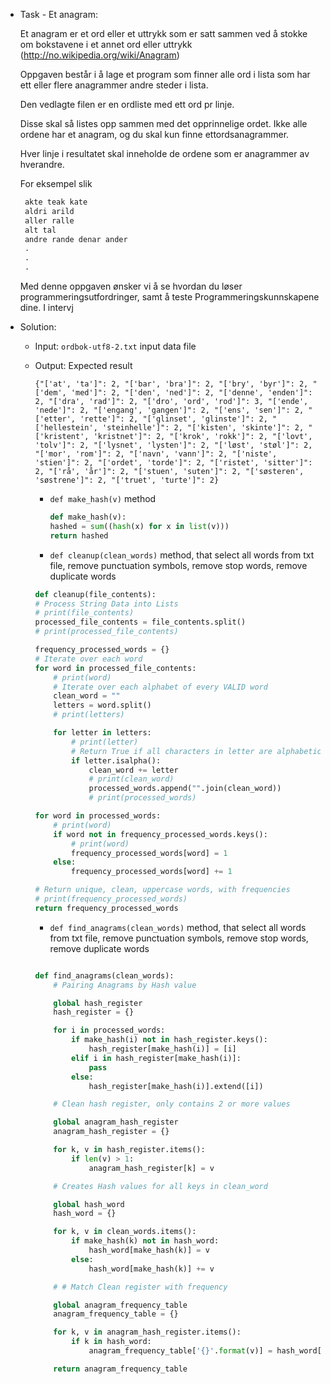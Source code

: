 * Task - Et anagram:

    Et anagram er et ord eller et uttrykk som er satt sammen ved å stokke om bokstavene i et annet ord eller uttrykk (<http://no.wikipedia.org/wiki/Anagram>)

    Oppgaven består i å lage et program som finner alle ord i lista som har ett eller flere anagrammer andre steder i lista.

    Den vedlagte filen er en ordliste med ett ord pr linje.

    Disse skal så listes opp sammen med det opprinnelige ordet. Ikke alle ordene har et anagram, og du skal kun finne ettordsanagrammer.

    Hver linje i resultatet skal inneholde de ordene som er anagrammer av
    hverandre.

    For eksempel slik

   ```txt
    akte teak kate
    aldri arild
    aller ralle
    alt tal
    andre rande denar ander
    .
    .
    .
    ```

    Med denne oppgaven ønsker vi å se hvordan du løser programmeringsutfordringer, samt å teste Programmeringskunnskapene dine. I intervj

* Solution:

  * Input:  `ordbok-utf8-2.txt` input data file
  
  * Output: Expected result

    ```scripte
    {"['at', 'ta']": 2, "['bar', 'bra']": 2, "['bry', 'byr']": 2, "['dem', 'med']": 2, "['den', 'ned']": 2, "['denne', 'enden']": 2, "['dra', 'rad']": 2, "['dro', 'ord', 'rod']": 3, "['ende', 'nede']": 2, "['engang', 'gangen']": 2, "['ens', 'sen']": 2, "['etter', 'rette']": 2, "['glinset', 'glinste']": 2, "['hellestein', 'steinhelle']": 2, "['kisten', 'skinte']": 2, "['kristent', 'kristnet']": 2, "['krok', 'rokk']": 2, "['lovt', 'tolv']": 2, "['lysnet', 'lysten']": 2, "['løst', 'støl']": 2, "['mor', 'rom']": 2, "['navn', 'vann']": 2, "['niste', 'stien']": 2, "['ordet', 'torde']": 2, "['ristet', 'sitter']": 2, "['rå', 'år']": 2, "['stuen', 'suten']": 2, "['søsteren', 'søstrene']": 2, "['truet', 'turte']": 2}
    ```

    * `def make_hash(v)` method

        ```python
        def make_hash(v):
        hashed = sum((hash(x) for x in list(v)))
        return hashed
        ```

    * `def cleanup(clean_words)` method, that select all words from txt file, remove punctuation symbols, remove stop words, remove duplicate words

    ```python
    def cleanup(file_contents):
    # Process String Data into Lists
    # print(file_contents)
    processed_file_contents = file_contents.split()
    # print(processed_file_contents)

    frequency_processed_words = {}
    # Iterate over each word
    for word in processed_file_contents:
        # print(word)
        # Iterate over each alphabet of every VALID word
        clean_word = ""
        letters = word.split()
        # print(letters)

        for letter in letters:
            # print(letter)
            # Return True if all characters in letter are alphabetic and there is at least one character in letter, False otherwise.
            if letter.isalpha():
                clean_word += letter
                # print(clean_word)
                processed_words.append("".join(clean_word))
                # print(processed_words)

    for word in processed_words:
        # print(word)
        if word not in frequency_processed_words.keys():
            # print(word)
            frequency_processed_words[word] = 1
        else:
            frequency_processed_words[word] += 1

    # Return unique, clean, uppercase words, with frequencies
    # print(frequency_processed_words)
    return frequency_processed_words    
    ```

    * `def find_anagrams(clean_words)` method, that select all words from txt file, remove punctuation symbols, remove stop words, remove duplicate words

    ```python

    def find_anagrams(clean_words):
        # Pairing Anagrams by Hash value

        global hash_register
        hash_register = {}

        for i in processed_words:
            if make_hash(i) not in hash_register.keys():
                hash_register[make_hash(i)] = [i]
            elif i in hash_register[make_hash(i)]:
                pass
            else:
                hash_register[make_hash(i)].extend([i])

        # Clean hash register, only contains 2 or more values

        global anagram_hash_register
        anagram_hash_register = {}

        for k, v in hash_register.items():
            if len(v) > 1:
                anagram_hash_register[k] = v

        # Creates Hash values for all keys in clean_word

        global hash_word
        hash_word = {}

        for k, v in clean_words.items():
            if make_hash(k) not in hash_word:
                hash_word[make_hash(k)] = v
            else:
                hash_word[make_hash(k)] += v

        # # Match Clean register with frequency

        global anagram_frequency_table
        anagram_frequency_table = {}

        for k, v in anagram_hash_register.items():
            if k in hash_word:
                anagram_frequency_table['{}'.format(v)] = hash_word[k]

        return anagram_frequency_table
    ```
